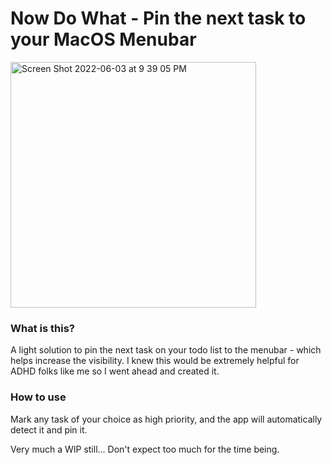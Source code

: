 # Now Do What - Pin the next task to your MacOS Menubar
<img width="393" alt="Screen Shot 2022-06-03 at 9 39 05 PM" src="https://user-images.githubusercontent.com/36615646/171971632-88cf3f87-f0df-47ac-8d62-698b79ae25ba.png">

### What is this?

A light solution to pin the next task on your todo list to the menubar - which helps increase the visibility. I knew this would be extremely helpful for ADHD folks like me so I went ahead and created it.

### How to use

Mark any task of your choice as high priority, and the app will automatically detect it and pin it.

Very much a WIP still... Don't expect too much for the time being.

